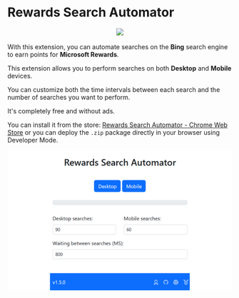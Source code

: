 # Rewards Search Automator
<p align="center">
<img  src="https://raw.githubusercontent.com/AsoStrife/Rewards-Search-Automator/47d130ff07c6fe779984987cdcdbe747fd244ac9/img/icon128.pngg">
</p>


With this extension, you can automate searches on the **Bing** search engine to earn points for **Microsoft Rewards**.

This extension allows you to perform searches on both **Desktop** and **Mobile** devices.

You can customize both the time intervals between each search and the number of searches you want to perform.

It's completely free and without ads.

You can install it from the store: [Rewards Search Automator - Chrome Web Store](https://chromewebstore.google.com/u/3/detail/paohfpjfibchbhbkdnlhjpfblafifehg/preview?hl=it) or you can deploy the `.zip` package directly in your browser using Developer Mode. 

<p align="center">
<img  src="https://raw.githubusercontent.com/AsoStrife/Rewards-Search-Automator/47d130ff07c6fe779984987cdcdbe747fd244ac9/img/preview-big.png">
</p>